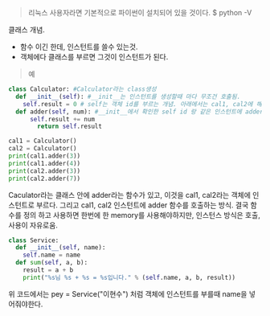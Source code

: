 > 리눅스 사용자라면 기본적으로 파이썬이 설치되어 있을 것이다.
$ python -V

클래스 개념.
-  함수 이긴 한데, 인스턴트를 쓸수 있는것.
-  객체에다 클래스를 부르면 그것이 인스턴트가 된다.  

>예

```python
class Calculator: #Calculator라는 class생성
  def __init__(self): #__init__는 인스턴트를 생성할때 마다 무조건 호출됨.
    self.result = 0 # self는 객체 id를 부르는 개념. 아래에서는 cal1, cal2에 해당됨
  def adder(self, num): #__init__에서 확인한 self id 랑 같은 인스턴트에 adder해준다.
	  self.result += num
		return self.result

cal1 = Calculator()
cal2 = Calculator()
print(cal1.adder(3))
print(cal1.adder(4))
print(cal2.adder(3))
print(cal2.adder(7))
```  


Caculator라는 클래스 안에 adder라는 함수가 있고, 이것을 cal1, cal2라는 객체에 인스턴트로 부르다. 그리고 cal1, cal2 인스턴트에 adder 함수를 호출하는 방식. 결국 함수를 정의 하고 사용하면 한번에 한 memory를 사용해야하지만, 인스턴스 방식은 호출, 사용이 자유로움.

```python
class Service:
  def __init__(self, name):
    self.name = name
  def sum(self, a, b):
    result = a + b
    print("%s님 %s + %s = %s입니다." % (self.name, a, b, result))
```  
위 코드에서는 pey = Service("이현수") 처럼 객체에 인스턴트를 부를때 name을 넣어줘야한다.
